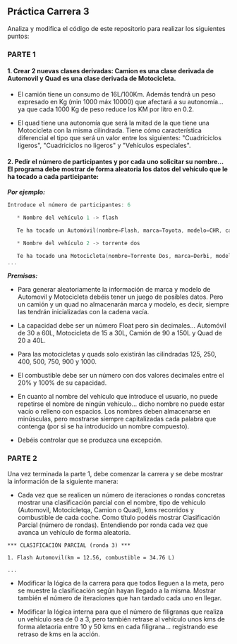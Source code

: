 
## Práctica Carrera 3

Analiza y modifica el código de este repositorio para realizar los siguientes puntos:

### PARTE 1

#### 1. Crear 2 nuevas clases derivadas: Camion es una clase derivada de Automovil y Quad es una clase derivada de Motocicleta.

   - El camión tiene un consumo de 16L/100Km. Además tendrá un peso expresado en Kg (min 1000 máx 10000) que afectará a su autonomía... ya que cada 1000 Kg de peso reduce los KM por litro en 0.2.
   
   - El quad tiene una autonomía que será la mitad de la que tiene una Motocicleta con la misma cilindrada. Tiene cómo característica diferencial el tipo que será un valor entre los siguientes: "Cuadriciclos ligeros", "Cuadriciclos no ligeros" y "Vehículos especiales".

#### 2. Pedir el número de participantes y por cada uno solicitar su nombre... El programa debe mostrar de forma aleatoria los datos del vehículo que le ha tocado a cada participante:

***Por ejemplo:***

   ```kotlin
   Introduce el número de participantes: 6

      * Nombre del vehículo 1 -> flash

      Te ha tocado un Automóvil(nombre=Flash, marca=Toyota, modelo=CHR, capacidad=53L, combustible=35,73L, eléctrico=SI)

      * Nombre del vehículo 2 -> torrente dos

      Te ha tocado una Motocicleta(nombre=Torrente Dos, marca=Derbi, modelo=Variant, capacidad=16L, combustible=9,44L, cc=125)
   ...
   ```


***Premisas:***

   - Para generar aleatoriamente la información de marca y modelo de Automovil y Motocicleta debéis tener un juego de posibles datos. Pero un camión y un quad no almacenarán marca y modelo, es decir, siempre las tendrán inicializadas con la cadena vacía.

   - La capacidad debe ser un número Float pero sin decimales... Automóvil de 30 a 60L, Motocicleta de 15 a 30L, Camión de 90 a 150L y Quad de 20 a 40L.

   - Para las motocicletas y quads solo existirán las cilindradas 125, 250, 400, 500, 750, 900 y 1000.

   - El combustible debe ser un número con dos valores decimales entre el 20% y 100% de su capacidad.
 
   - En cuanto al nombre del vehículo que introduce el usuario, no puede repetirse el nombre de ningún vehículo... dicho nombre no puede estar vacío o relleno con espacios. Los nombres deben almacenarse en minúsculas, pero mostrarse siempre capitalizadas cada palabra que contenga (por si se ha introducido un nombre compuesto).
	 
   - Debéis controlar que se produzca una excepción.
   
### PARTE 2

   Una vez terminada la parte 1, debe comenzar la carrera y se debe mostrar la información de la siguiente manera:
   
   - Cada vez que se realicen un número de iteraciones o rondas concretas mostrar una clasificación parcial con el nombre, tipo de vehiculo (Automovil, Motocicletqa, Camion o Quad), kms recorridos y combustible de cada coche. Como título podéis mostrar Clasificación Parcial (número de rondas). Entendiendo por ronda cada vez que avanca un vehículo de forma aleatoria.
   
   ```
   *** CLASIFICACIÓN PARCIAL (ronda 3) ***
   
   1. Flash Automovil(km = 12.56, combustible = 34.76 L)
   
   ...
   
   ```
   
   - Modificar la lógica de la carrera para que todos lleguen a la meta, pero se muestre la clasificación según hayan llegado a la misma. Mostrar también el número de iteraciones que han tardado cada uno en llegar.
   
   - Modificar la lógica interna para que el número de filigranas que realiza un vehículo sea de 0 a 3, pero también retrase al vehículo unos kms de forma aletaoria entre 10 y 50 kms en cada filigrana... registrando ese retraso de kms en la acción.
